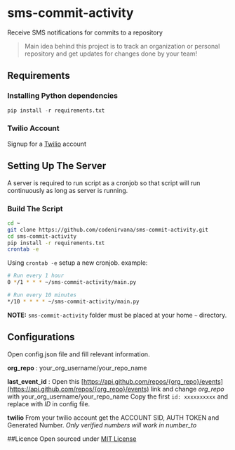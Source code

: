 # sms-commit-activity
Receive SMS notifications for commits to a repository

> Main idea behind this project is to track an organization or personal repository and get updates for changes done by your team!

## Requirements

### Installing Python dependencies
```python
pip install -r requirements.txt
```
### Twilio Account
Signup for a [Twilio](https://www.twilio.com) account


## Setting Up The Server
A server is required to run script as a cronjob so that script will run continuously as long as server is running.

### Build The Script
```bash
cd ~
git clone https://github.com/codenirvana/sms-commit-activity.git
cd sms-commit-activity
pip install -r requirements.txt
crontab -e
```

Using ```crontab -e``` setup a new cronjob.
example:
```bash
# Run every 1 hour
0 */1 * * * ~/sms-commit-activity/main.py

# Run every 10 minutes
*/10 * * * * ~/sms-commit-activity/main.py
```

**NOTE:** ```sms-commit-activity``` folder must be placed at your home ```~``` directory.


## Configurations
Open config.json file and fill relevant information.

**org_repo** : your_org_username/your_repo_name

**last_event_id** : Open this [https://api.github.com/repos/{org_repo}/events](https://api.github.com/repos/{org_repo}/events) link  and change *org_repo* with your_org_username/your_repo_name
Copy the first ```id: xxxxxxxxxx``` and replace with *ID* in config file.

**twilio**
From your twilio account get the ACCOUNT SID, AUTH TOKEN and Generated Number.
*Only verified numbers will work in number_to*


##Licence
Open sourced under [MIT License](LICENSE)
